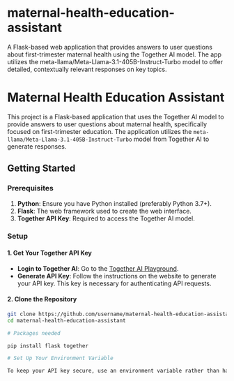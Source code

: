 # maternal-health-education-assistant
A Flask-based web application that provides answers to user questions about first-trimester maternal health using the Together AI model. The app utilizes the meta-llama/Meta-Llama-3.1-405B-Instruct-Turbo model to offer detailed, contextually relevant responses on key topics.

# Maternal Health Education Assistant

This project is a Flask-based application that uses the Together AI model to provide answers to user questions about maternal health, specifically focused on first-trimester education. The application utilizes the `meta-llama/Meta-Llama-3.1-405B-Instruct-Turbo` model from Together AI to generate responses.

## Getting Started

### Prerequisites

1. **Python**: Ensure you have Python installed (preferably Python 3.7+).
2. **Flask**: The web framework used to create the web interface.
3. **Together API Key**: Required to access the Together AI model.

### Setup

#### 1. **Get Your Together API Key**

   - **Login to Together AI**: Go to the [Together AI Playground](https://api.together.ai/playground/chat/meta-llama/Meta-Llama-3.1-405B-Instruct-Turbo).
   - **Generate API Key**: Follow the instructions on the website to generate your API key. This key is necessary for authenticating API requests.

#### 2. **Clone the Repository**

   ```bash
   git clone https://github.com/username/maternal-health-education-assistant.git
   cd maternal-health-education-assistant

# Packages needed

pip install flask together

# Set Up Your Environment Variable

To keep your API key secure, use an environment variable rather than hardcoding it into your application. Create a .env file in your project directory and add your API key:


